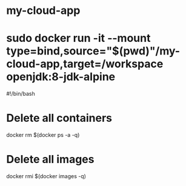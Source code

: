 # my-cloud-app

# sudo docker run -it --mount type=bind,source="$(pwd)"/my-cloud-app,target=/workspace openjdk:8-jdk-alpine

#!/bin/bash
# Delete all containers
docker rm $(docker ps -a -q)
# Delete all images
docker rmi $(docker images -q)